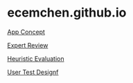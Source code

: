 # ecemchen.github.io

[App Concept](https://github.com/user-attachments/files/18476226/MoonApp_Christina.Milena.Ecem.pdf)

[Expert Review](https://github.com/user-attachments/files/18478607/expert_interview.pdf)

[Heuristic Evaluation](https://github.com/user-attachments/files/18478567/Heuristic.Evaluation.pdf) 

[User Test Designf](https://github.com/user-attachments/files/18491909/CCL3.MoonApp.User.Test.Design.pdf)
